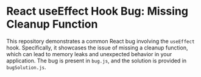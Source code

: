 # React useEffect Hook Bug: Missing Cleanup Function

This repository demonstrates a common React bug involving the `useEffect` hook.  Specifically, it showcases the issue of missing a cleanup function, which can lead to memory leaks and unexpected behavior in your application. The bug is present in `bug.js`, and the solution is provided in `bugSolution.js`.